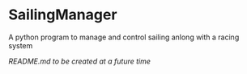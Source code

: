 # SailingManager
A python program to manage and control sailing anlong with a racing system

_*README.md to be created at a future time*_
